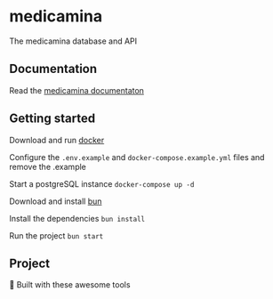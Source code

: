# medicamina

The medicamina database and API

## Documentation

Read the [medicamina documentaton](https://docs.medicamina.us/)

##  Getting started

Download and run [docker](https://docker.com/)

Configure the `.env.example` and `docker-compose.example.yml` files and remove the .example

Start a postgreSQL instance `docker-compose up -d`

Download and install [bun](https://bun.sh/)

Install the dependencies `bun install`

Run the project `bun start`

## Project 

🔨 Built with these awesome tools

<br />

<div align="center">
  <!-- <a href="https://supabase.com"><img src="https://raw.githubusercontent.com/medicamina/.github/main/assets/supabase.png" width="270" /></a> -->
</div>
